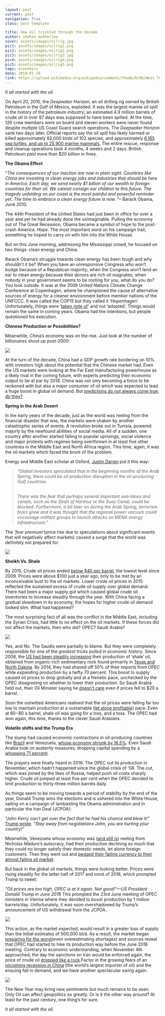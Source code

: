 ```yaml
---
layout: post
current: post
navigation: True
class: post-template

title: How Oil trickled through the Decade
author: shohan.mukherjee
cover: assets/images/oilrig.jpg
pic1: assets/images/oilrig1.png
pic2: assets/images/oilrig2.png
pic3: assets/images/oilrig3.jpg
pic4: assets/images/oilrig4.png
pic5: assets/images/oilrig5.png
tags: economics
date: 2019-01-28
link: https://upload.wikimedia.org/wikipedia/commons/thumb/0/0b/West_Texas_Pumpjack.JPG/1024px-West_Texas_Pumpjack.JPG
---
```

<em> It all started with the oil. </em>

On April 20, 2010, the <i>Deepwater Horizon</i>, an oil drilling rig owned by British Petroleum in the Gulf of Mexico, exploded. It was the largest marine oil spill in the history of the petroleum industry; an estimated 4.9 million barrels of crude oil in over 87 days was supposed to have been spilled. At the time, 126 crew members were on board and eleven workers were never found despite multiple US Coast Guard search operations. The <i>Deepwater Horizon</i> sank two days later. Official reports say the oil spill has likely harmed or killed approximately 82,000 birds of 102 species, and approximately [6,165 sea turtles, and up to 25,900 marine mammals.](https://web.archive.org/web/20160130231923/http://news.discovery.com/animals/whales-dolphins/record-dolphin-sea-turtle-deaths-since-gulf-spill-130402.htm) The entire rescue, response and cleanup operations took 4 months, 4 weeks and 2 days. British Petroleum paid more than $20 billion in fines.

**The Obama Effect**

“<i>The consequences of our inaction are now in plain sight. Countries like China are investing in clean energy jobs and industries that should be here in America. Each day, we send nearly $1 billion of our wealth to foreign countries for their oil. We cannot consign our children to this future. The tragedy unfolding on our coast is the most painful and powerful reminder yet. The time to embrace a clean energy future is now.</i> “– Barack Obama, June 2010.

The 44th President of the United States had just been in office for over a year and yet he had already done the unimaginable. Pulling the economy out of The Great Recession, Obama became a symbol of hope to the post-crash America. <i>Hope</i>. The most important word on his campaign trail; something he hoped to carry on with him into the White House.

But on this June morning, addressing the Mississippi crowd, he focused on two things: clean energy and China.

Barack Obama’s struggle towards clean energy has been tough and why shouldn’t it be? When you have an unresponsive Congress who won’t budge because of a Republican majority; when the Congress won’t lend an ear to clean energy because their donors are rich oil magnates; when nobody in your government seems to be rooting for you, what do you do? You look outside. It was at the 2009 United Nations Climate Change Conference at Copenhagen, where he championed the cause of alternative sources of energy for a cleaner environment before member nations of the UNFCCC. It was called the COP15 but they called it ‘<i>Hope</i>nhagen’.  Unfortunately, things were ‘[taken note of](http://unfccc.int/resource/docs/2009/cop15/eng/l07.pdf)’ and not ‘adopted’. Things would remain the same in coming years. Obama had the intentions, but people questioned his execution.

**Chinese Production or Possibilities?**

Meanwhile, China’s economy was on the rise. Just look at the number of billionaires shoot up post-2000:

<img src="{{ site.baseurl }}{{ page.pic1 }}">

At the turn of the decade, China had a GDP growth rate bordering on 10% with investors high about the potential that the Chinese market had. Even the US markets were looking at the Far East manufacturing powerhouse as a likely rival in the coming future, with experts predicting their economic output to be at par by 2018. China was not only becoming a force to be reckoned with but also a major consumer of oil which was expected to lead a huge boost in global oil demand. But [predictions do not always come true, do they?](https://www.forbes.com/sites/yuwahedrickwong/2018/08/23/the-reality-of-chinas-economic-slowdown/#2c7990464d86)

**Spring in the Arab Desert**

In the early years of the decade, just as the world was reeling from the financial disaster that was, the markets were shaken by another catastrophic series of events. A revolution broke out in Tunisia, powered majorly by the newfound abilities of social media. All of a sudden, one country after another started falling to popular uprisings, social violence and major protests with regimes being overthrown in at least five other countries in the Middle East and North Africa region. This time, again, it was the oil markets which faced the brunt of the problem.

Energy and Middle East scholar at Oxford, [Justin Dargin](http://rebeleconomy.com/economy/how-the-arab-spring-shook-up-oil-markets/) put it this way:

<blockquote>
<i>“Global investors speculated that in the beginning months of the Arab Spring, there could be oil production disruption in the oil-producing Gulf countries. <br> <br>

There was the fear that perhaps several important sea-lanes and canals, such as the Strait of Hormuz or the Suez Canal, could be blocked. Furthermore, a bit later on during the Arab Spring, terrorism fears grew and it was thought that the regional power vacuum could encourage militant groups to launch attacks on MENA energy infrastructure.”</i>
</blockquote>


The <i>‘fear premium</i>’(price rise due to speculations about significant events that will negatively affect markets) caused a surge that the world was definitely not prepared for.

<img src="{{ site.baseurl }}{{ page.pic2 }}">

**Sheikh Vs. Shale**

By 2015, Crude oil prices ended [below $40 per barrel](https://www.google.com/url?sa=t&rct=j&q=&esrc=s&source=web&cd=13&cad=rja&uact=8&ved=2ahUKEwiZrMawhvLfAhUQfSsKHdylDWEQFjAMegQIBBAB&url=https%3A%2F%2Fwww.washingtonpost.com%2Fopinions%2Frobert-samuelson-key-facts-about-the-great-oil-crash-of-2014%2F2014%2F12%2F03%2Fa1e2fd94-7b0f-11e4-b821-503cc7efed9e_story.html&usg=AOvVaw3vc-XO8xnUKemMPPF_GwR9), the lowest level since 2009. Prices were above $100 just a year ago, only to be met by an inconceivable bust to the oil markets. Lower crude oil prices in 2015 reflected the sustained excess of crude oil supply over global demand. There had been a major supply gut which caused global crude oil inventories to increase steadily through the year. With China facing a gradual slowdown in its economy, the hopes for higher crude oil demand looked slim. What had happened?

The most surprising fact of all was the conflict in the Middle East, including the Syrian Crisis, had little to no effect on the oil markets. If these forces did not affect the markets, then who did? OPEC? Saudi Arabia?

<img src="{{ site.baseurl }}{{ page.pic3 }}">

Yes, and No. The Saudis were partially to blame. But they were completely responsible for one of the <i>greatest tricks pulled in economic history</i>. Since 2008, the [US had been steadily increasing](https://news.ihsmarkit.com/press-release/energy-power/tight-oil-test-us-production-growth-remains-resilient-amid-lower-crude-oi) their production of ‘shale’ oil, obtained from organic-rich sedimentary rock found primarily in [Texas and North Dakota](https://www.npr.org/2018/11/23/669198912/after-struggles-north-dakota-grows-into-its-ongoing-oil-boom). By 2014, they had shaved off 50% of their imports from OPEC while expanding production by a hefty 70 percent. This boost to supply caused oil prices to drop globally and at a frenetic pace, unchecked by the OPEC disagreeing on whether to lower their production. So Saudi Arabia held out, their Oil Minister saying he [doesn’t care](https://www.google.com/url?sa=t&rct=j&q=&esrc=s&source=web&cd=1&cad=rja&uact=8&ved=2ahUKEwipvYmKjfLfAhWCXSsKHc33CJcQFjAAegQIAxAB&url=https%3A%2F%2Fwww.businessinsider.com%2Fr-saudis-naimi-says-opec-will-not-cut-output-however-far-oil-falls-mees-2014-12&usg=AOvVaw2O8qH49yL33uAaNlFrEgoY) even if prices fell to $20 a barrel.

Soon the outwitted Americans realised that the oil prices were falling far too low to maintain production at a sustainable ([let alone profitable](https://www.google.com/url?sa=t&rct=j&q=&esrc=s&source=web&cd=1&cad=rja&uact=8&ved=2ahUKEwiE4Z7FjfLfAhUGbo8KHWIgAiEQFjAAegQICBAB&url=https%3A%2F%2Foilprice.com%2FEnergy%2FCrude-Oil%2FThe-Struggle-Continues-For-Bankrupt-Shale-Drillers.html&usg=AOvVaw1L4UlPPBvNj8c_0HHOwo42)) pace. Even at $60-$80 a barrel, shale oil was going for a loss, and a toss. The OPEC had won again, this time, thanks to the clever Saudi Arabians.

**Volatile shifts and the Trump Era**

The slump had caused economic contractions in oil-producing countries like [Brazil](https://www.ft.com/content/e1c89278-c33c-3fbe-83ae-985497365cf6) and Venezuela, [whose economy shrunk by 16.5%](https://www.reuters.com/article/us-venezuela-economy/venezuelas-economy-shrank-16-5-percent-in-2016-government-idUSKBN1EG06V). Even Saudi Arabia took on austerity measures, dropping capital spending by a [whopping 71 percent](https://www.independent.co.uk/news/world/middle-east/saudi-arabia-capital-spending-drop-71-per-cent-2016-amid-cheaper-oil-austerity-a7357666.html).

The prayers were finally heard in 2016. The OPEC cut its production in November, which hadn’t happened since the global crisis of ‘08. The cut, which was joined by the likes of Russia, helped push oil costs sharply higher. Crude oil jumped at least five per cent when the OPEC decided to limit production to thirty-three million barrels daily.

As things seem to be moving towards a period of stability by the end of the year, Donald Trump wins the elections and is ushered into the White House, sailing on a campaign of lambasting the Obama administration and in particular the Iran Deal (JCPOA):

<i>"John Kerry can't get over the fact that he had his chance and blew it!"</i> [Trump wrote](https://twitter.com/realDonaldTrump/status/993815373190492160). <i>"Stay away from negotiations John, you are hurting your country!”</i>

Meanwhile, Venezuela whose economy was ([and still is](https://www.economist.com/the-americas/2018/12/15/having-wrecked-the-economy-venezuelas-rulers-see-no-reason-to-change)) reeling from Nicholas Maduro’s autocracy, had their production declining so much that they could no longer satisfy their domestic needs, let alone foreign customers. Then they went out and [pegged their failing currency to their almost failing oil market](https://www.independent.co.uk/news/venezuela-bolivar-cryptocurrency-economy-crisis-collapse-petro-bitcoin-a8499266.html).

But back in the global oil markets, things were looking better. Prices were rising steadily for the latter half of 2017 and most of 2018, which prompted Trump to tweet:

<i>"Oil prices are too high, OPEC is at it again. Not good!"—US President Donald Trump in June 2018</i>
This prompted the 23rd June meeting of OPEC ministers in Vienna where they decided to boost production by 1 million barrels/day. Unfortunately, it was soon overshadowed by Trump’s announcement of US withdrawal from the JCPOA.

<a href="https://twitter.com/realdonaldtrump/status/1021234525626609666?lang=en"> <img src="{{ site.baseurl }}{{ page.pic4 }}"></a>

This action, as the market expected, would result in a greater loss of supply than the initial estimates of 500,000 bl/d. As a result, the market began [preparing for the worst](https://oilprice.com/Energy/Crude-Oil/Iran-Claims-Its-Oil-Revenues-Surged-Despite-Sanctions.html)(even overestimating shortages) and sources reveal that OPEC had started to hike its production way before the June 2018 meeting.
Contrary to economic understanding, when November 4th approached, the day the sanctions on Iran would be enforced again, the price of crude oil [dropped like a rock](https://www.marketwatch.com/story/why-oil-prices-are-plunging-despite-us-sanctions-on-irans-energy-sector-2018-11-01).Factor in the growing fears of an [oncoming recession in China](https://www.marketwatch.com/story/chinas-coming-recession-has-pushed-oil-below-60-2018-11-13) (the world’s largest importer of oil) and the ensuing fall in demand, and we have another spectacular swing again.

<img src="{{ site.baseurl }}{{ page.pic5 }}">

The New Year may bring new sentiments but much remains to be seen. Only Oil can affect geopolitics so greatly. Or is it the other way around? At least for the past century, one thing’s for sure.

<em>It all started with the oil.</em>
